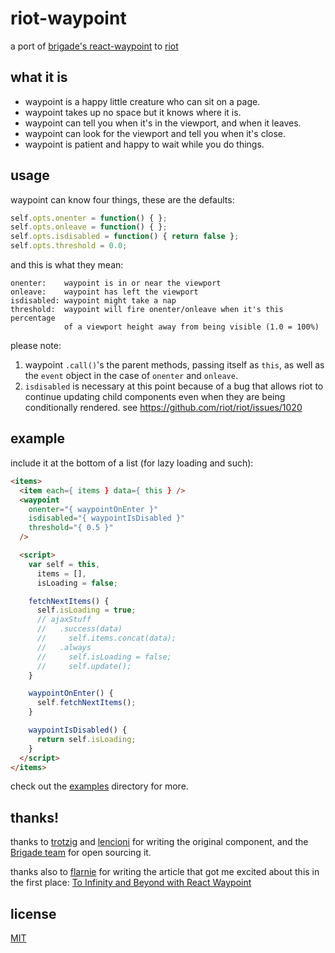 # riot-waypoint

a port of [brigade's react-waypoint](https://github.com/brigade/react-waypoint) to [riot](https://muut.com/riotjs/)

## what it is
-  waypoint is a happy little creature who can sit on a page.
-  waypoint takes up no space but it knows where it is.
-  waypoint can tell you when it's in the viewport, and when it leaves.
-  waypoint can look for the viewport and tell you when it's close.
-  waypoint is patient and happy to wait while you do things.

## usage

waypoint can know four things, these are the defaults:

```javascript
self.opts.onenter = function() { };
self.opts.onleave = function() { };
self.opts.isdisabled = function() { return false };
self.opts.threshold = 0.0;
```

and this is what they mean:

```
onenter:    waypoint is in or near the viewport
onleave:    waypoint has left the viewport
isdisabled: waypoint might take a nap
threshold:  waypoint will fire onenter/onleave when it's this percentage
            of a viewport height away from being visible (1.0 = 100%)
```

please note:

1. waypoint `.call()`'s the parent methods, passing itself as `this`, as well as the `event` object in the case of `onenter` and `onleave`.
2. `isdisabled` is necessary at this point because of a bug that allows riot to continue updating child components even when they are being conditionally rendered. see https://github.com/riot/riot/issues/1020

## example

include it at the bottom of a list (for lazy loading and such):

```html
<items>
  <item each={ items } data={ this } />
  <waypoint
    onenter="{ waypointOnEnter }"
    isdisabled="{ waypointIsDisabled }"
    threshold="{ 0.5 }"
  /> 

  <script>
    var self = this,
      items = [],
      isLoading = false;

    fetchNextItems() {
      self.isLoading = true;
      // ajaxStuff
      //   .success(data)
      //     self.items.concat(data);
      //   .always
      //     self.isLoading = false;
      //     self.update();
    }

    waypointOnEnter() {
      self.fetchNextItems();
    }

    waypointIsDisabled() {
      return self.isLoading;
    }
  </script>
</items> 
```

check out the [examples](./examples) directory for more.

## thanks!

thanks to [trotzig](https://github.com/trotzig) and [lencioni](https://github.com/lencioni) for writing the original component,
and the [Brigade team](https://github.com/brigade/) for open sourcing it.

thanks also to [flarnie](https://github.com/flarnie) for writing the article that got me excited about this in the first place:
[To Infinity and Beyond with React Waypoint](https://medium.com/brigade-engineering/to-infinity-and-beyond-with-react-waypoint-cb5ba46a9150)

## license
[MIT](./LICENSE)
